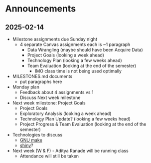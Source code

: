 # Announcements

## 2025-02-14

- Milestone assignments due Sunday night
  - 4 separate Canvas assignments each is ~1 paragraph
    - Data Wrangling (maybe should have been Acquire Data)
    - Project Goals (looking a week ahead)
    - Technology Plan (looking a few weeks ahead)
    - Team Evaluation (looking at the end of the semester)
      - IMO class time is not being used optimally
- MILESTONES.md documents
  - put paragraphs here
- Monday plan
  - Feedback about 4 assignments vs 1
  - Discuss Next week milestone
- Next week milestone: Project Goals
  - Project Goals
  - Exploratory Analysis (looking a week ahead)
  - Technology Plan Update? (looking a few weeks head)
  - Project Progress & Team Evaluation (looking at the end of the semester)
- Technologies to discuss
  - [GNU make](https://www.gnu.org/software/make/)
  - [shiny](https://shiny.posit.co/)?
- Next week (W & F) - Aditya Ranade will be running class
  - Attendance will still be taken
